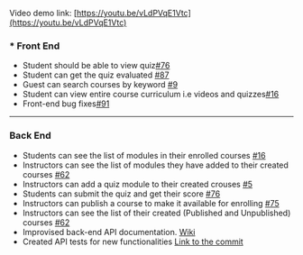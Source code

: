 Video demo link: [https://youtu.be/vLdPVqE1Vtc](https://youtu.be/vLdPVqE1Vtc)

### * Front End
* Student should be able to view quiz[#76](https://github.com/fourth-idiot/ira/issues/76)
* Student can get the quiz evaluated [#87](https://github.com/fourth-idiot/ira/pull/87)
* Guest can search courses by keyword [#9](https://github.com/fourth-idiot/ira/issues/9)
* Student can view entire course curriculum i.e videos and quizzes[#16](https://github.com/fourth-idiot/ira/issues/16)
* Front-end bug fixes[#91](https://github.com/fourth-idiot/ira/issues/91)


***

### Back End
* Students can see the list of modules in their enrolled courses [#16](https://github.com/fourth-idiot/ira/issues/16)
* Instructors can see the list of modules they have added to their created courses [#62](https://github.com/fourth-idiot/ira/issues/62)
* Instructors can add a quiz module to their created crouses [#5](https://github.com/fourth-idiot/ira/issues/5)
* Students can submit the quiz and get their score [#76](https://github.com/fourth-idiot/ira/issues/76)
* Instructors can publish a course to make it available for enrolling [#75](https://github.com/fourth-idiot/ira/issues/75)
* Instructors can see the list of their created (Published and Unpublished) courses [#62](https://github.com/fourth-idiot/ira/issues/62)
* Improvised back-end API documentation. [Wiki](https://github.com/fourth-idiot/ira/wiki)
* Created API tests for new functionalities [Link to the commit](https://github.com/fourth-idiot/ira/commit/4bf28895a9c9bccd9c4f0a7f69757a004fc09eca)
